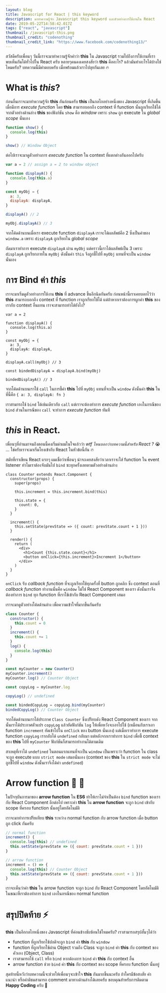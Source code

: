 ```yaml
---
layout: blog
title: Javascript for React | this keyword
description: มาทำความรู้จัก Javascript this keyword และตัวอย่างการใช้งานใน React
date: 2019-05-22T14:58:42.017Z
tags: ["react", "javascript"]
thumbnail: /javascript-this.png
thumbnail_credit: "codenothing"
thumbnail_credit_link: "https://www.facebook.com/codenothing13/"
---
```


สวัสดีครับเพื่อนๆ วันนี้เราจะมาทำความรู้จักคำว่า **this** ใน Javascript รวมไปถึงการใช้งานที่เราพบเห็นกันได้ทั่วไปใน React ครับ หลายๆคนคงเคยสงสัยว่า **this** คืออะไร? แล้วมันทำอะไรได้บ้างใช่ไหมครับ? บทความนี้มีคำตอบครับ เมื่อพร้อมแล้วเราไปลุยกันเลย :fire:

# What is _this_?

ก่อนอื่นเราจะมาทำความรู้จัก **this** กันก่อนครับ **this** เป็นกลไกอย่างหนึ่งของ Javascript ที่เกิดขึ้นเมื่อมีการ _execute function_ โดย **this** สามารถบอกถึง context ที่ function นั้นถูกเรียกใช้ได้ จากตัวอย่างด้านล่าง **this** ของฟังก์ชัน `show` คือ _window_ เพราะ `show` ถูก execute ใน _global scope_ นั่นเอง

```js
function show() {
  console.log(this)
}

show() // Window Object
```

ต่อไปเราจะมาดูตัวอย่างการ _execute function_ ใน context ที่แตกต่างกันออกไปครับ

```js
var a = 2 // assign a = 2 to window object

function displayA() {
  console.log(this.a)
}

const myObj = {
  a: 3,
  displayA: displayA,
}

displayA() // 2

myObj.displayA() // 3
```

จากโค้ดด้านบนเมื่อเรา execute function `displayA` เราจะได้ผลลัพธ์คือ 2 ซึ่งเป็นค่าของ `window.a` เพราะ `displayA` ถูกเรียกใน _global scope_

ถัดมาเราทำการ execute `displayA` ผ่าน `myObj` แต่คราวนี้เราได้ผลลัพธ์เป็น 3 เพราะ `displayA` ถูกเรียกภายใน `myObj` ดังนั้นค่า `this` จึงถูกชี้ไปที่ `myObj` แทนที่จะเป็น `window` นั่นเอง

# การ Bind ค่า _this_

เราจะมาเริ่มดูตัวอย่างการใช้งาน **this** ที่ advance ขึ้นอีกนิดกันครับ ก่อนหน้านี้เราเคยบอกไว้ว่า **this** สามารถบอกถึง context ที่ function เราถูกเรียกใช้ได้ แต่ถ้าหากเราต้องการผูกค่า **this** ของเรากับ context อื่นแทน เราจะสามารถทำได้ยังไง?

```js{12}
var a = 2

function displayA() {
  console.log(this.a)
}

const myObj = {
  a: 3,
  displayA: displayA,
}

displayA.call(myObj) // 3

const bindedDisplayA = displayA.bind(myObj)

bindedDisplayA() // 3
```

จากโค้ดด้านบนเราใช้ `call` ในการชี้ค่า **this** ไปที่ `myObj` แทนที่จะเป็น `window` ดังนั้นค่า **this** ในที่นี้คือ `{ a: 3, displayA: fn }`

เราสามารถใช้ `bind` ได้เช่นเดียวกับ `call` แต่เราจะต้องทำการ _execute function_ เองในกรณีของ `bind` ส่วนในกรณีของ `call` จะทำการ _execute function_ ทันที

# _this_ in React.

เพื่อนๆที่อ่านมาจนถึงตอนนี้คงเริ่มด่าผมในใจแล้วว่า _wtf ไหนบอกว่าบทความนี้สำหรับ React ?_ :sob: ... ใช่ครับเราจะมาเริ่มโยงเข้ากับ React ในหัวข้อนี้กัน :fire:

สมัยที่เราเขียน React แรกๆ ผมเชื่อว่าเพื่อนๆ น่าจะเคยสงสัยว่าเวลาเราจะใส่ function ใน event listener ทำไมเราต้องจับมันไป `bind` ซะทุกครั้งเลยตามตัวอย่างด้านล่าง

```jsx{5}
class Counter extends React.Component {
  constructor(props) {
    super(props)

    this.increment = this.increment.bind(this)

    this.state = {
      count: 0,
    }
  }

  increment() {
    this.setState(prevState => ({ count: prevState.count + 1 }))
  }

  render() {
    return (
      <div>
        <h1>Count {this.state.count}</h1>
        <button onClick={this.increment}>Increment 1</button>
      </div>
    )
  }
}
```

`onClick` รับ _callback function_ ที่จะถูกเรียกใช้ทุกครั้งที่ button ถูกคลิก ซึ่ง context ตอนที่ _callback function_ ทำงานนั้นคือ `window` ไม่ใช่ React Component ของเรา ดังนั้นเราจึงต้องทำการ `bind` ทุก function ที่เราใช้เข้ากับ React Component เสมอ

เราจะมาดูตัวอย่างโค้ดด้านล่าง เพื่อความเข้าใจที่มากขึ้นกันครับ

```js
class Counter {
  constructor() {
    this.count = 0
  }
  increment() {
    this.count += 1
  }
  log() {
    console.log(this)
  }
}

const myCounter = new Counter()
myCounter.increment()
myCounter.log() // Counter Object

const copyLog = myCounter.log

copyLog() // undefined

const bindedCopyLog = copyLog.bind(myCounter)
bindedCopyLog() // Counter Object
```

จากโค้ดด้านบนเราได้ประกาศ `Class Counter` ซึ่งเปรียบดัง React Component ของเรา จากนั้นเราได้ประกาศตัวแปร `copyLog` แล้วยัดฟังก์ชัน `log` ให้เพื่อหวังจะเอาไปใช้ (เหมือนกับเราเอา function `increment` ยัดเข้าไปใน `onClick` ของ button นั่นเอง) แต่เมื่อเราทำการ execute function `copyLog` เรากลับได้ `undefined` กลับมา แต่หลังจากเราทำการ `bind` เพื่อชี้ context ของ **this** ไปที่ `myCounter` ฟังก์ชันก็สามารถทำงานได้ตามเดิม

สาเหตุที่เราได้ `undefined` ในตอนแรกแทนที่จะเป็น `window` เป็นเพราะว่า function ใน class จะถูก execute แบบ `strict mode` เสมอนั่นเอง (context ของ **this** ใน `strict mode` จะไม่ถูกชี้ไปที่ `window` ดังนั้นเราจึงได้ค่า `undefined`)

# Arrow function :dart: :dart:

ในปัจจุบันการมาของ **arrow function** ใน **ES6** ทำให้เราไม่จำเป็นต้อง `bind` function ของเรากับ React Component อีกต่อไป เพราะค่า **this** ใน **arrow function** จะถูก `bind` เข้ากับ scope ที่ครอบ function นั้นอยู่โดยอัตโนมัติ

เราจะมาทำการเปรียเทียบ **this** ระหว่าง normal function กับ arrow function เมื่อ button ถูก click กันครับ

```jsx
// normal function
increment() {
  console.log(this) // undefined
  this.setState(prevState => ({ count: prevState.count + 1 }))
}

// arrow function
increment = () => {
  console.log(this) // Counter Object
  this.setState(prevState => ({ count: prevState.count + 1 }))
}
```

เราจะเห็นว่าค่า **this** ใน arrow function จะถูก `bind` กับ React Component โดยอัตโนมัติ ในขณะที่เราต้องทำการ `bind` เองในกรณีของ normal function

# สรุปปิดท้าย :zap:

**this** เป็นอีกกลไกหนึ่งของ Javascript ที่ค่อนข้างซับซ้อนใช่ไหมครับ? เราสามารถสรุปสั้นๆได้ว่า

- function ที่ถูกเรียกใช้ปกติจะถูก `bind` ค่า **this** กับ `window`
- function ที่ถูกเรียกใช้ผ่าน Object รวมถึง Class จะถูก `bind` ค่า **this** กับ context ของคัวเอง (Object, Class)
- เราสามารถใช้ `call` หรือ `bind` หากต้องการ `bind` ค่า **this** กับ context อื่น
- arrow function ช่วย `bind` ค่า **this** กับ context ของ scope ที่ครอบ function นั้นอยู่

สุดท้ายนี้หวังว่าบทความนี้จะช่วยให้เพื่อนๆจะเข้าใจ **this** กันมากขึ้นนะครับ ถ้าใครมีข้อสงสัย คำแนะนำ หรือคำติชมสามารถ comment มาทางด้านล่างได้เลยครับ ขอบคุณสำหรับการติดตาม **Happy Coding** ครับ :pray:
